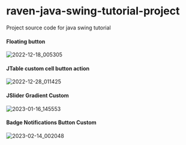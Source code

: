 # raven-java-swing-tutorial-project
Project source code for java swing tutorial 
#### Floating button
![2022-12-18_005305](https://user-images.githubusercontent.com/58245926/208254920-7cc7c034-80a6-449d-b960-151f511bf88e.png)
#### JTable custom cell button action
![2022-12-28_011425](https://user-images.githubusercontent.com/58245926/209706260-43405b65-6dfd-4edb-96cd-d089bce352f2.png)
#### JSlider Gradient Custom
![2023-01-16_145553](https://user-images.githubusercontent.com/58245926/213781619-d3cc1c51-a240-405a-b776-8f74f5fc3f14.png)
#### Badge Notifications Button Custom
![2023-02-14_002048](https://user-images.githubusercontent.com/58245926/218533112-7878426a-34f0-4a8b-bb09-7f14d0a0a7e9.png)
